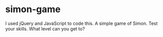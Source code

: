 # simon-game
I used jQuery and JavaScript to code this. A simple game of Simon. Test your skills. What level can you get to?
